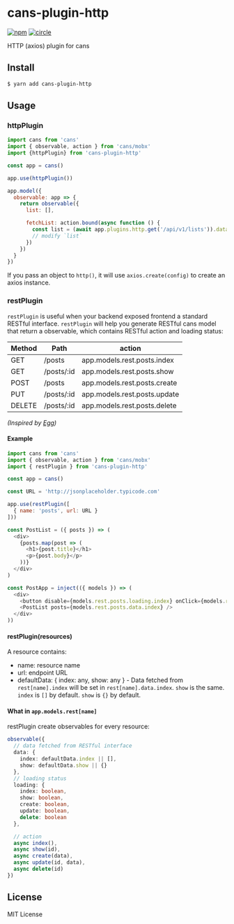 # cans-plugin-http

[![npm](https://img.shields.io/npm/v/cans-plugin-http.svg)](https://www.npmjs.com/package/cans-plugin-http)
[![circle](https://circleci.com/gh/djyde/cans-plugin-http.svg?style=shield)](https://circleci.com/gh/djyde/cans-plugin-http)

HTTP (axios) plugin for cans

## Install

```bash
$ yarn add cans-plugin-http
```

## Usage

### httpPlugin

```js
import cans from 'cans'
import { observable, action } from 'cans/mobx'
import {httpPlugin} from 'cans-plugin-http'

const app = cans()

app.use(httpPlugin())

app.model({
  observable: app => {
    return observable({
      list: [],

      fetchList: action.bound(async function () {
        const list = (await app.plugins.http.get('/api/v1/lists')).data
        // modify `list`
      })
    })
  }
})
```

If you pass an object to `http()`, it will use `axios.create(config)` to create an axios instance.

### restPlugin

`restPlugin` is useful when your backend exposed frontend a standard RESTful interface. `restPlugin` will help you generate RESTful cans model that return a observable, which contains RESTful action and loading status:

Method | Path            | action
-------|-----------------|----------------
GET    | /posts          | app.models.rest.posts.index
GET    | /posts/:id      | app.models.rest.posts.show
POST   | /posts          | app.models.rest.posts.create
PUT    | /posts/:id      | app.models.rest.posts.update
DELETE | /posts/:id      | app.models.rest.posts.delete

*(Inspired by [Egg](https://eggjs.org/zh-cn/basics/router.html))*

#### Example

```js
import cans from 'cans'
import { observable, action } from 'cans/mobx'
import { restPlugin } from 'cans-plugin-http'

const app = cans()

const URL = 'http://jsonplaceholder.typicode.com'

app.use(restPlugin([
  { name: 'posts', url: URL }
]))

const PostList = ({ posts }) => (
  <div>
    {posts.map(post => (
      <h1>{post.title}</h1>
      <p>{post.body}</p>
    ))}
  </div>
)

const PostApp = inject(({ models }) => (
  <div>
    <button disable={models.rest.posts.loading.index} onClick={models.rest.posts.index}>Fetch</button>
    <PostList posts={models.rest.posts.data.index} />
  </div>
))
```

#### restPlugin(resources)

A resource contains:

- name: resource name
- url: endpoint URL
- defaultData: { index: any, show: any } - Data fetched from `rest[name].index` will be set in `rest[name].data.index`. `show` is the same. `index` is `[]` by default. `show` is `{}` by default.

#### What in `app.models.rest[name]`

restPlugin create observables for every resource:

```ts
observable({
  // data fetched from RESTful interface
  data: {
    index: defaultData.index || [],
    show: defaultData.show || {}
  },
  // loading status
  loading: {
    index: boolean,
    show: boolean,
    create: boolean,
    update: boolean,
    delete: boolean
  },

  // action
  async index(),
  async show(id),
  async create(data),
  async update(id, data),
  async delete(id)
})
```

## License

MIT License
